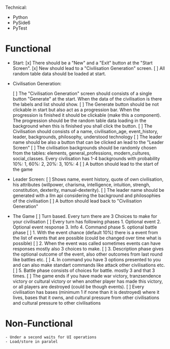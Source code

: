 Technical:
- Python
- PySide6
- PyTest

# Functional
- Start:
    [x] There should be a "New" and a "Exit" button at the "Start Screen".
    [x] New should lead to a "Civilisation Generation" screen.
    [ ] All random table data should be loaded at start. 

- Civilisation Generation: 

    [ ] The "Civilisation Generation" screen should consists of a single button "Generate" at the start. When the data of the civilisation is there the labels and list should show.
    [ ] The Generate button should be not clickable in start but also act as a progression bar. When the progression is finished it should be clickable (make this a component). The progression should be the random table data loading in the background when this is finished you shall click the button.
    [ ] The Civilisation should consists of a name, civilisation_age, event_history, leader, backgrounds, philosophy, understood technology
    [ ] The leader name should be also a button that can be clicked an lead to the "Leader Screen"
    [ ] The civilisation backgrounds should be randomly chosen from the tables: elements, general_professions, modern_cultures, social_classes.
    Every civilisation has 1-4 backgrounds with probability 10%: 1, 60%: 2, 20%: 3, 10%: 4
    [ ] A button should lead to the start of the game

- Leader Screen:
    [ ] Shows name, event history, quote of own civilisation, his attributes (willpower, charisma, intelligence, intuition, strengh, constitution, dexterity, manual-dexterity).
    [ ] The leader name should be generated with a llm api considering the background and philosophies of the civilisation
    [ ] A button should lead back to "Civilisation Generation"

- The Game
    [ ] Turn based. Every turn there are 3 Choices to make for your civilisation
    [ ] Every turn has following phases 1. Optional event 2. Optional event response 3. Info 4. Command phase 5. optional battle phase
    [ ] 1. With the event chance (default 10%) there is a event from the list of events that are possible (could be changed over time what is possible)
    [ ] 2. When the event was called sometimes events can have responses mostly also 3 choices to make.
    [ ] 3. Description phase gives the optional outcome of the event, also other outcomes from last round like battles etc. 
    [ ] 4. In command you have 3 options presented to you and can also make standart commands like attack other civilisations etc.
    [ ] 5. Battle phase consists of choices for battle. mostly 3 and that 3 times.
    [ ] The game ends if you have made war victory, tranzsendence victory or cultural victory or when another player has made this victory, or all players are destroyed (could be though events).
    [ ] Every civilisation has bases (minimum 1 if none than it is destroyed) where it lives, bases that it owns, and cultural pressure from other civilisations and cultural pressure to other civilisations
    

# Non-Functional
    - Under a second waits for UI operations 
    - Load/store in paralel